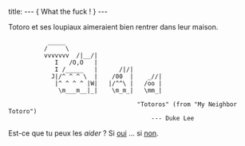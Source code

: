title: --- { What the fuck ! } ---

Totoro et ses loupiaux aimeraient bien rentrer dans leur maison.

               _____                                                         
              /     \                                                         
              vvvvvvv  /|__/|                                                 
                 I   /O,O   |                                                 
                 I /_____   |      /|/|                                       
                J|/^ ^ ^ \  |    /00  |    _//|                               
                 |^ ^ ^ ^ |W|   |/^^\ |   /oo |                               
                  \m___m__|_|    \m_m_|   \mm_|                               
                                                                              
                                        "Totoros" (from "My Neighbor Totoro") 
                                            --- Duke Lee                      


Est-ce que tu peux les _aider_ ? Si [oui](/) ... si  [non](/logout).